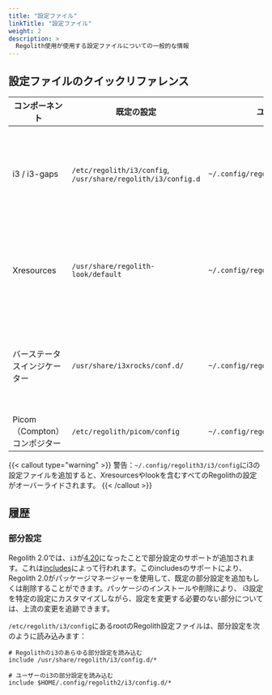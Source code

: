 ```yaml
---
title: "設定ファイル"
linkTitle: "設定ファイル"
weight: 2
description: >
  Regolith使用が使用する設定ファイルについての一般的な情報
---
```


## 設定ファイルのクイックリファレンス

| **コンポーネント**              | **既定の設定**                                           | **ユーザー設定**                       | **注意**                                                                                                                                                                                             |
| -------------------------- | ------------------------------------------------------------ | ------------------------------------- | ----------------------------------------------------------------------------------------------------------------------------------------------------------------------------------------------------- |
| i3 / i3-gaps               | `/etc/regolith/i3/config`, `/usr/share/regolith/i3/config.d` | `~/.config/regolith3/i3`              | ユーザー設定ディレクトリで`config.d`部分設定を作成してRegolith2の設定を _拡張_ するか、`config`を作成して _全体にオーバーライド_ します。[詳細]({{< ref "docs/howtos/customize-i3-configuration.md" >}}) |
| Xresources                 | `/usr/share/regolith-look/default`                           | `~/.config/regolith3/Xresources`      | `~/.Xresources`も読み込まれますが、他のデスクトップセッションでも必要になる可能性のあるプロパティを対象にしています。[詳細]({{< ref "docs/howtos/override-xres.md" >}})                                    |
| バーステータスインジケーター      | `/usr/share/i3xrocks/conf.d/`                                | `~/.config/regolith3/i3xrocks/conf.d` | 各ブロックには独自の設定ファイルがありません。ファイル名のアルファベット順に読み込まれた設定です。[詳細]({{< ref "docs/howtos/add-remove-blocklets.md" >}})                                                                |
| Picom（Compton）コンポジター | `/etc/regolith/picom/config`                                 | `~/.config/regolith3/picom/config`    | [詳細]({{< ref "docs/howtos/customize-compositor.md" >}})                                                                                                                                             |

{{< callout type="warning" >}}
警告：`~/.config/regolith3/i3/config`にi3の設定ファイルを追加すると、Xresourcesやlookを含むすべてのRegolithの設定がオーバーライドされます。
{{< /callout >}}

## 履歴

### 部分設定

Regolith 2.0では、`i3`が[4.20](https://i3wm.org/downloads/RELEASE-NOTES-4.20.txt)になったことで部分設定のサポートが追加されます。これは[includes](https://i3wm.org/docs/userguide.html#include)によって行われます。このincludesのサポートにより、Regolith 2.0がパッケージマネージャーを使用して、既定の部分設定を追加もしくは削除することができます。パッケージのインストールや削除により、 i3設定を特定の設定にカスタマイズしながら、設定を変更する必要のない部分については、上流の変更を追跡できます。

`/etc/regolith/i3/config`にあるrootのRegolith設定ファイルは、部分設定を次のように読み込みます：

```text {filename="/etc/regolith/i3/config"}
# Regolithのi3のあらゆる部分設定を読み込む
include /usr/share/regolith/i3/config.d/*

# ユーザーのi3の部分設定を読み込む
include $HOME/.config/regolith2/i3/config.d/*
```
